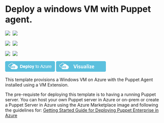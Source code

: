 # Deploy a windows VM with Puppet agent.

<IMG SRC="https://azurequickstartsservice.blob.core.windows.net/badges/puppet-agent-windows/PublicLastTestDate.svg" />&nbsp;
<IMG SRC="https://azurequickstartsservice.blob.core.windows.net/badges/puppet-agent-windows/PublicDeployment.svg" />&nbsp;

<IMG SRC="https://azurequickstartsservice.blob.core.windows.net/badges/puppet-agent-windows/FairfaxLastTestDate.svg" />&nbsp;
<IMG SRC="https://azurequickstartsservice.blob.core.windows.net/badges/puppet-agent-windows/FairfaxDeployment.svg" />&nbsp;

<IMG SRC="https://azurequickstartsservice.blob.core.windows.net/badges/puppet-agent-windows/BestPracticeResult.svg" />&nbsp;
<IMG SRC="https://azurequickstartsservice.blob.core.windows.net/badges/puppet-agent-windows/CredScanResult.svg" />&nbsp;

<a href="https://portal.azure.com/#create/Microsoft.Template/uri/https%3A%2F%2Fraw.githubusercontent.com%2FAzure%2Fazure-quickstart-templates%2Fmaster%2Fpuppet-agent-windows%2Fazuredeploy.json" target="_blank"><img src="https://raw.githubusercontent.com/Azure/azure-quickstart-templates/master/1-CONTRIBUTION-GUIDE/images/deploytoazure.png"/></a>
<a href="http://armviz.io/#/?load=https%3A%2F%2Fraw.githubusercontent.com%2FAzure%2Fazure-quickstart-templates%2Fmaster%2Fpuppet-agent-windows%2Fazuredeploy.json" target="_blank">
    <img src="https://raw.githubusercontent.com/Azure/azure-quickstart-templates/master/1-CONTRIBUTION-GUIDE/images/visualizebutton.png"/>
</a>

This template provisions a Windows VM on Azure with the Puppet Agent installed using a VM Extension.

The pre-requiste for deploying this template is to having a running Puppet server. You can host your own Puppet server in Azure or on-prem or create a Puppet Server in Azure using the Azure Marketplace image and following the guidelines for: <a href="https://puppetlabs.com/sites/default/files/Microsoft-Powershell-cmdlets.pdf" target="_blank">Getting Started Guide for Deploying Puppet Enterprise in Azure</a>

